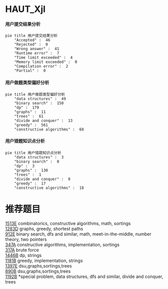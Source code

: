 # HAUT_Xjl

<!-- tabs:start -->



#### **用户提交结果分析**

```mermaid
pie title 用户提交结果分析
    "Accepted" :  46
    "Rejected" :  0
    "Wrong answer" :  41
    "Runtime error" :  7
    "Time limit exceeded" :  4
    "Memory limit exceeded" :  0
    "Compilation error" :  2
    "Partial" :  0
```

#### **用户做题类型偏好分析**

```mermaid
pie title 用户做题类型偏好分析
    "data structures" :  49
    "binary search" :  150
    "dp" :  179
    "graphs" :  11
    "trees" :  61
    "divide and conquer" :  13
    "greedy" :  561
    "constructive algorithms" :  68
```
#### **用户错题知识点分析**

```mermaid
pie title 用户错题知识点分析
    "data structures" :  3
    "binary search" :  0
    "dp" :  3
    "graphs" :  130
    "trees" :  1
    "divide and conquer" :  0
    "greedy" :  17
    "constructive algorithms" :  18
```



<!-- tabs:end -->
# 推荐题目
[1513E](https://codeforces.com/contest/1513/problem/E)		combinatorics,
                        constructive algorithms,
                        math,
                        sortings		  
[1283D](https://codeforces.com/contest/1283/problem/D)		graphs,
                        greedy,
                        shortest paths		  
[912E](https://codeforces.com/contest/912/problem/E)		binary search,
                        dfs and similar,
                        math,
                        meet-in-the-middle,
                        number theory,
                        two pointers		  
[347A](https://codeforces.com/contest/347/problem/A)		constructive algorithms,
                        implementation,
                        sortings		  
[317A](https://codeforces.com/contest/317/problem/A)		brute force		  
[1446B](https://codeforces.com/contest/1446/problem/B)		dp,
                        strings		  
[1181B](https://codeforces.com/contest/1181/problem/B)		greedy,
                        implementation,
                        strings		  
[1397E](https://codeforces.com/contest/1397/problem/E)		dsu,graphs,sortings,trees		  
[890B](https://codeforces.com/contest/890/problem/B)		dsu,graphs,sortings,trees		  
[1192B](https://codeforces.com/contest/1192/problem/B)		*special problem,
                        data structures,
                        dfs and similar,
                        divide and conquer,
                        trees		  
